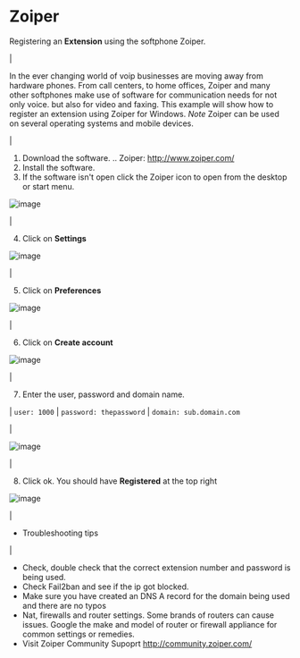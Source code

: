 # Zoiper

Registering an **Extension** using the softphone Zoiper.

| 

In the ever changing world of voip businesses are moving away from
hardware phones. From call centers, to home offices, Zoiper and many
other softphones make use of software for communication needs for not
only voice. but also for video and faxing. This example will show how to
register an extension using Zoiper for Windows. *Note* Zoiper can be
used on several operating systems and mobile devices.

| 

1.  Download the software. .. Zoiper: <http://www.zoiper.com/>
2.  Install the software.
3.  If the software isn\'t open click the Zoiper icon to open from the
    desktop or start menu.

![image](../../_static/images/fusionpbx_zoiper.jpg)

| 

4.  Click on **Settings**

![image](../../_static/images/fusionpbx_zoiper1.jpg)

| 

5.  Click on **Preferences**

![image](../../_static/images/fusionpbx_zoiper2.jpg)

| 

6.  Click on **Create account**

![image](../../_static/images/fusionpbx_zoiper3.jpg)

| 

7.  Enter the user, password and domain name.

| `user: 1000`
| `password: thepassword`
| `domain: sub.domain.com`

| 

![image](../../_static/images/fusionpbx_zoiper4.jpg)

| 

8.  Click ok. You should have **Registered** at the top right

![image](../../_static/images/fusionpbx_zoiper5.jpg)

| 

-   Troubleshooting tips

| 

-   Check, double check that the correct extension number and password
    is being used.
-   Check Fail2ban and see if the ip got blocked.
-   Make sure you have created an DNS A record for the domain being used
    and there are no typos
-   Nat, firewalls and router settings. Some brands of routers can cause
    issues. Google the make and model of router or firewall appliance
    for common settings or remedies.
-   Visit Zoiper Community Supoprt <http://community.zoiper.com/>
